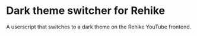 # Dark theme switcher for Rehike
A userscript that switches to a dark theme on the Rehike YouTube frontend.
